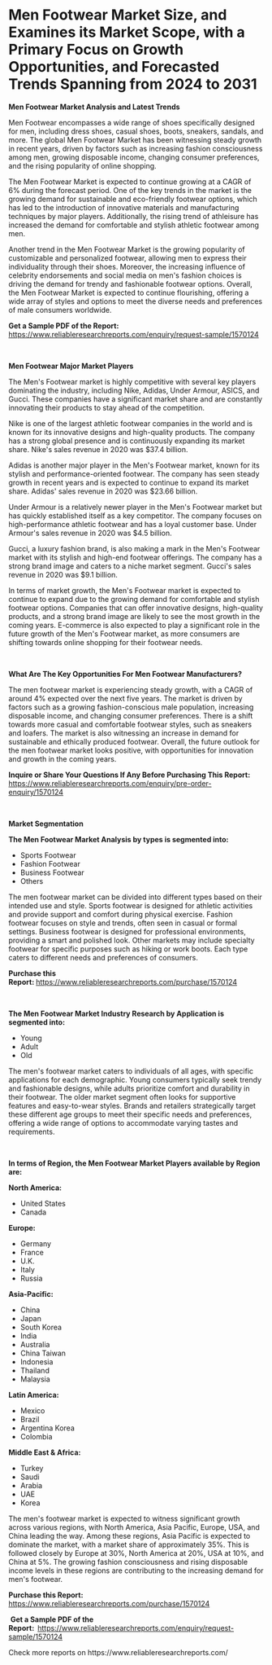 <p><h1>Men Footwear Market Size, and Examines its Market Scope, with a Primary Focus on Growth Opportunities, and Forecasted Trends Spanning from 2024 to 2031</h1></p><p><strong>Men Footwear Market Analysis and Latest Trends</strong></p>
<p><p>Men Footwear encompasses a wide range of shoes specifically designed for men, including dress shoes, casual shoes, boots, sneakers, sandals, and more. The global Men Footwear Market has been witnessing steady growth in recent years, driven by factors such as increasing fashion consciousness among men, growing disposable income, changing consumer preferences, and the rising popularity of online shopping.</p><p>The Men Footwear Market is expected to continue growing at a CAGR of 6% during the forecast period. One of the key trends in the market is the growing demand for sustainable and eco-friendly footwear options, which has led to the introduction of innovative materials and manufacturing techniques by major players. Additionally, the rising trend of athleisure has increased the demand for comfortable and stylish athletic footwear among men.</p><p>Another trend in the Men Footwear Market is the growing popularity of customizable and personalized footwear, allowing men to express their individuality through their shoes. Moreover, the increasing influence of celebrity endorsements and social media on men's fashion choices is driving the demand for trendy and fashionable footwear options. Overall, the Men Footwear Market is expected to continue flourishing, offering a wide array of styles and options to meet the diverse needs and preferences of male consumers worldwide.</p></p>
<p><strong>Get a Sample PDF of the Report:&nbsp;</strong> <a href="https://www.reliableresearchreports.com/enquiry/request-sample/1570124">https://www.reliableresearchreports.com/enquiry/request-sample/1570124</a></p>
<p>&nbsp;</p>
<p><strong>Men Footwear Major Market Players</strong></p>
<p><p>The Men's Footwear market is highly competitive with several key players dominating the industry, including Nike, Adidas, Under Armour, ASICS, and Gucci. These companies have a significant market share and are constantly innovating their products to stay ahead of the competition. </p><p>Nike is one of the largest athletic footwear companies in the world and is known for its innovative designs and high-quality products. The company has a strong global presence and is continuously expanding its market share. Nike's sales revenue in 2020 was $37.4 billion.</p><p>Adidas is another major player in the Men's Footwear market, known for its stylish and performance-oriented footwear. The company has seen steady growth in recent years and is expected to continue to expand its market share. Adidas' sales revenue in 2020 was $23.66 billion.</p><p>Under Armour is a relatively newer player in the Men's Footwear market but has quickly established itself as a key competitor. The company focuses on high-performance athletic footwear and has a loyal customer base. Under Armour's sales revenue in 2020 was $4.5 billion.</p><p>Gucci, a luxury fashion brand, is also making a mark in the Men's Footwear market with its stylish and high-end footwear offerings. The company has a strong brand image and caters to a niche market segment. Gucci's sales revenue in 2020 was $9.1 billion. </p><p>In terms of market growth, the Men's Footwear market is expected to continue to expand due to the growing demand for comfortable and stylish footwear options. Companies that can offer innovative designs, high-quality products, and a strong brand image are likely to see the most growth in the coming years. E-commerce is also expected to play a significant role in the future growth of the Men's Footwear market, as more consumers are shifting towards online shopping for their footwear needs.</p></p>
<p>&nbsp;</p>
<p><strong>What Are The Key Opportunities For Men Footwear Manufacturers?</strong></p>
<p><p>The men footwear market is experiencing steady growth, with a CAGR of around 4% expected over the next five years. The market is driven by factors such as a growing fashion-conscious male population, increasing disposable income, and changing consumer preferences. There is a shift towards more casual and comfortable footwear styles, such as sneakers and loafers. The market is also witnessing an increase in demand for sustainable and ethically produced footwear. Overall, the future outlook for the men footwear market looks positive, with opportunities for innovation and growth in the coming years.</p></p>
<p><strong>Inquire or Share Your Questions If Any Before Purchasing This Report:</strong> <a href="https://www.reliableresearchreports.com/enquiry/pre-order-enquiry/1570124">https://www.reliableresearchreports.com/enquiry/pre-order-enquiry/1570124</a></p>
<p>&nbsp;</p>
<p><strong>Market Segmentation</strong></p>
<p><strong>The Men Footwear Market Analysis by types is segmented into:</strong></p>
<p><ul><li>Sports Footwear</li><li>Fashion Footwear</li><li>Business Footwear</li><li>Others</li></ul></p>
<p><p>The men footwear market can be divided into different types based on their intended use and style. Sports footwear is designed for athletic activities and provide support and comfort during physical exercise. Fashion footwear focuses on style and trends, often seen in casual or formal settings. Business footwear is designed for professional environments, providing a smart and polished look. Other markets may include specialty footwear for specific purposes such as hiking or work boots. Each type caters to different needs and preferences of consumers.</p></p>
<p><strong>Purchase this Report:&nbsp;</strong><a href="https://www.reliableresearchreports.com/purchase/1570124">https://www.reliableresearchreports.com/purchase/1570124</a></p>
<p>&nbsp;</p>
<p><strong>The Men Footwear Market Industry Research by Application is segmented into:</strong></p>
<p><ul><li>Young</li><li>Adult</li><li>Old</li></ul></p>
<p><p>The men's footwear market caters to individuals of all ages, with specific applications for each demographic. Young consumers typically seek trendy and fashionable designs, while adults prioritize comfort and durability in their footwear. The older market segment often looks for supportive features and easy-to-wear styles. Brands and retailers strategically target these different age groups to meet their specific needs and preferences, offering a wide range of options to accommodate varying tastes and requirements.</p></p>
<p>&nbsp;</p>
<p><strong>In terms of Region, the Men Footwear Market Players available by Region are:</strong></p>
<p>
    <p> <strong> North America: </strong>
        <ul>
            <li>United States</li>
            <li>Canada</li>
        </ul>
        </p> 
    <p> <strong> Europe: </strong>
        <ul>
            <li>Germany</li>
            <li>France</li>
            <li>U.K.</li>
            <li>Italy</li>
            <li>Russia</li>
        </ul>
        </p> 
    <p> <strong> Asia-Pacific: </strong>
        <ul>
            <li>China</li>
            <li>Japan</li>
            <li>South Korea</li>
            <li>India</li>
            <li>Australia</li>
            <li>China Taiwan</li>
            <li>Indonesia</li>
            <li>Thailand</li>
            <li>Malaysia</li>
        </ul>
        </p> 
    <p> <strong> Latin America: </strong>
        <ul>
            <li>Mexico</li>
            <li>Brazil</li>
            <li>Argentina Korea</li>
            <li>Colombia</li>
        </ul>
        </p> 
    <p> <strong> Middle East & Africa: </strong>
        <ul>
            <li>Turkey</li>
            <li>Saudi</li>
            <li>Arabia</li>
            <li>UAE</li>
            <li>Korea</li>
        </ul>
    </p>
    </p>
<p><p>The men's footwear market is expected to witness significant growth across various regions, with North America, Asia Pacific, Europe, USA, and China leading the way. Among these regions, Asia Pacific is expected to dominate the market, with a market share of approximately 35%. This is followed closely by Europe at 30%, North America at 20%, USA at 10%, and China at 5%. The growing fashion consciousness and rising disposable income levels in these regions are contributing to the increasing demand for men's footwear.</p></p>
<p><strong>Purchase this Report: </strong><a href="https://www.reliableresearchreports.com/purchase/1570124">https://www.reliableresearchreports.com/purchase/1570124</a></p>
<p>&nbsp;<strong>Get a Sample PDF of the Report:&nbsp;&nbsp;</strong><a href="https://www.reliableresearchreports.com/enquiry/request-sample/1570124">https://www.reliableresearchreports.com/enquiry/request-sample/1570124</a></p>
<p><strong></strong></p>
<p>Check more reports on https://www.reliableresearchreports.com/</p>